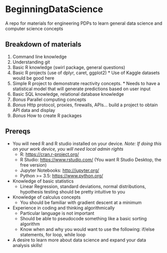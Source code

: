 # BeginningDataScience
A repo for materials for engineering PDPs to learn general data science and computer science concepts

## __Breakdown of materials__
  1. Command line knowledge
  2. Understanding git
  3. Basic R knowledge (swirl package, general questions)
  4. Basic R projects (use of dplyr, caret, ggplot2)
    * Use of Kaggle datasets would be good here
  5. Simple R project to demonstrate reactivity concepts.
    * Needs to have a statistical model that will generate predictions based on user input
  6. Basic SQL knowledge, relational database knowledge
  7. *Bonus* Parallel computing concepts
  8. *Bonus* Http protocol, proxies, firewalls, APIs... build a project to obtain API data and display
  9. *Bonus* How to create R packages

## __Prereqs__
  * You will need R and R studio installed on your device. *Note: If doing this on your work device, you will need local admin rights*
    * R: https://cran.r-project.org/
    * R Studio: https://www.rstudio.com/ (You want R Studio Desktop, the free version)
    * Jupyter Notebooks: http://jupyter.org/
    * Python >= 3.5: https://www.python.org/
  * Knowledge of basic statistics
    * Linear Regression, standard deviations, normal distributions, hypothesis testing should be pretty intuitive to you
  * Knowledge of calculus concepts
    * You should be familiar with gradient descent at a minimum
  * Experience in coding and thinking algorithmically
    * Particular language is not important
    * Should be able to pseudocode something like a basic sorting algorithm
    * Know when and why you would want to use the following: if/else statements, for loop, while loop
  * A desire to learn more about data science and expand your data analysis skills!
